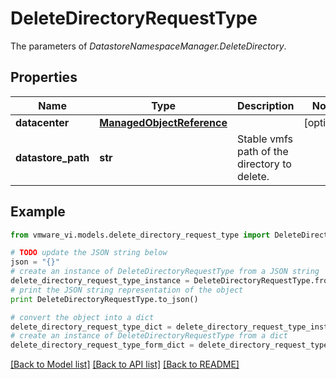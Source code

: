 # DeleteDirectoryRequestType

The parameters of *DatastoreNamespaceManager.DeleteDirectory*. 

## Properties
Name | Type | Description | Notes
------------ | ------------- | ------------- | -------------
**datacenter** | [**ManagedObjectReference**](ManagedObjectReference.md) |  | [optional] 
**datastore_path** | **str** | Stable vmfs path of the directory to delete.  | 

## Example

```python
from vmware_vi.models.delete_directory_request_type import DeleteDirectoryRequestType

# TODO update the JSON string below
json = "{}"
# create an instance of DeleteDirectoryRequestType from a JSON string
delete_directory_request_type_instance = DeleteDirectoryRequestType.from_json(json)
# print the JSON string representation of the object
print DeleteDirectoryRequestType.to_json()

# convert the object into a dict
delete_directory_request_type_dict = delete_directory_request_type_instance.to_dict()
# create an instance of DeleteDirectoryRequestType from a dict
delete_directory_request_type_form_dict = delete_directory_request_type.from_dict(delete_directory_request_type_dict)
```
[[Back to Model list]](../README.md#documentation-for-models) [[Back to API list]](../README.md#documentation-for-api-endpoints) [[Back to README]](../README.md)


